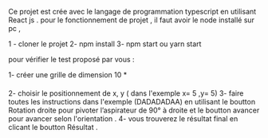 Ce projet est crée avec le langage de programmation  typescript en utilisant React js . 
pour le fonctionnement de projet , il faut avoir le node installé sur pc , 

1 - cloner le projet 
2- npm install
3- npm start ou yarn start 

pour vérifier le test proposé par vous : 

1- créer une grille de dimension 10 * 
#### 
2- choisir le positionnement de x, y ( dans l'exemple x= 5 ,y= 5)
3- faire toutes les instructions dans l'exemple (DADADADAA) en utilisant le boutton Rotation droite pour pivoter l’aspirateur de 90° à droite 
et le boutton avancer pour avancer selon l'orientation .
4- vous trouverez le résultat final en clicant le boutton Résultat .
